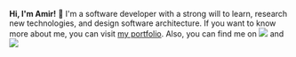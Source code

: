 <p>
<strong>Hi, I'm Amir!</strong> 👋 I'm a software developer with a strong will to learn, research new technologies, and design software architecture. If you want to know more about me, you can visit <a href="https://my-portfolio-xi-nine-97.vercel.app">my portfolio</a>. Also, you can find me on <a href="https://discord.com/users/rewindo#1958" title="My Discord""><img src="https://img.shields.io/badge/-Discord-585abf?logo=discord&logoColor=white&style=flat&link=https://discord.com/users/rewindo#1958"/></a> and <a href="https://telegram.me/rewindo" title="My Telegram"><img src="https://img.shields.io/badge/-Telegram-229ED9?logo=telegram&logoColor=white&style=flat&link=https://telegram.me/rewindo"/></a>
</p>
